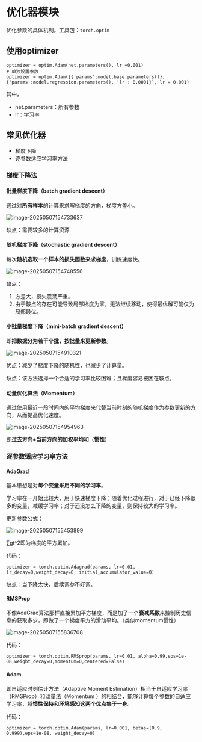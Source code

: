 # 优化器模块

优化参数的具体机制。工具包：`torch.optim`

## 使用optimizer

```
optimizer = optim.Adam(net.parameters(), lr =0.001)
# 单独设置参数 
optimizer = optim.Adam([{'params':model.base.parameters()},{'params':model.regression.parameters(), 'lr': 0.0001}], lr = 0.001)
```

其中，

+ net.parameters：所有参数
+ lr：学习率

## 常见优化器

+ 梯度下降
+ 逐参数适应学习率方法

### 梯度下降法

#### 批量梯度下降（batch gradient descent）

通过对**所有样本**的计算来求解梯度的方向，梯度方差小。

![image-20250507154733637](markdown-img/优化器模块.assets/image-20250507154733637.png)

缺点：需要较多的计算资源

#### 随机梯度下降（stochastic gradient descent）

每次**随机选取一个样本的损失函数来求梯度**，训练速度快。

![image-20250507154748556](markdown-img/优化器模块.assets/image-20250507154748556.png)

缺点：

1. 方差大，损失震荡严重。
2. 由于鞍点的存在可能导致局部梯度为零，无法继续移动，使得最优解可能仅为局部最优。

#### 小批量梯度下降（mini-batch gradient descent）

即**把数据分为若干个批，按批量来更新参数**。

![image-20250507154910321](markdown-img/优化器模块.assets/image-20250507154910321.png)

优点：减少了梯度下降的随机性，也减少了计算量。

缺点：该方法选择一个合适的学习率比较困难；且梯度容易被困在鞍点。

#### 动量优化算法（Momentum）

通过使用最近一段时间内的平均梯度来代替当前时刻的随机梯度作为参数更新的方向，从而提高优化速度。

![image-20250507154954963](markdown-img/优化器模块.assets/image-20250507154954963.png)

即**过去方向+当前方向的加权平均和**（**惯性**）

### 逐参数适应学习率方法

#### AdaGrad

基本思想是对**每个变量采用不同的学习率**。

学习率在一开始比较大，用于快速梯度下降；随着优化过程进行，对于已经下降很多的变量，减缓学习率；对于还没怎么下降的变量，则保持较大的学习率。

更新参数公式：

![image-20250507155453899](markdown-img/优化器模块.assets/image-20250507155453899.png)

∑gt^2即为梯度的平方累加。

代码：

```
optimizer = torch.optim.Adagrad(params, lr=0.01, lr_decay=0,weight_decay=0, initial_accumulator_value=0)
```

缺点：当下降太快，后续调参不好调。

#### RMSProp

不像AdaGrad算法那样直接累加平方梯度，而是加了一个**衰减系数**来控制历史信息的获取多少，即做了一个梯度平方的滑动平均。（类似momentum惯性）

![image-20250507155836708](markdown-img/优化器模块.assets/image-20250507155836708.png)

代码：

```
optimizer = torch.optim.RMSprop(params, lr=0.01, alpha=0.99,eps=1e-08,weight_decay=0,momentum=0,centered=False)
```

#### Adam

即自适应时刻估计方法（Adaptive Moment Estimation）相当于自适应学习率（RMSProp）和动量法（Momentum ）的相结合，能够计算每个参数的自适应学习率，将**惯性保持和环境感知这两个优点集于一身**。

代码：

```
optimizer = torch.optim.Adam(params, lr=0.001, betas=(0.9, 0.999),eps=1e-08, weight_decay=0)
```






